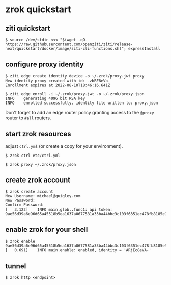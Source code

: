 # zrok quickstart

## ziti quickstart

```
$ source /dev/stdin <<< "$(wget -qO- https://raw.githubusercontent.com/openziti/ziti/release-next/quickstart/docker/image/ziti-cli-functions.sh)"; expressInstall
```

## configure proxy identity

```
$ ziti edge create identity device -o ~/.zrok/proxy.jwt proxy
New identity proxy created with id: -zbBF8eVb-
Enrollment expires at 2022-08-10T18:46:16.641Z
```

```
$ ziti edge enroll -j ~/.zrok/proxy.jwt -o ~/.zrok/proxy.json
INFO    generating 4096 bit RSA key                  
INFO    enrolled successfully. identity file written to: proxy.json
```

Don't forget to add an edge router policy granting access to the `@proxy` router to `#all` routers.

## start zrok resources

adjust `ctrl.yml` (or create a copy for your environment).

```
$ zrok ctrl etc/ctrl.yml
```

```
$ zrok proxy ~/.zrok/proxy.json
```

## create zrok account

```
$ zrok create account 
New Username: michael@quigley.com
New Password: 
Confirm Password: 
[   3.122]    INFO main.glob..func1: api token: 9ae56d39a6e96d65a45518b5ea1637a0677581a33ba44bbc3c103f6351ec478fb8185e97a993382ed2daa26720d40b052824dbce5ef38874c82893f33e445b06
```

## enable zrok for your shell

```
$ zrok enable 9ae56d39a6e96d65a45518b5ea1637a0677581a33ba44bbc3c103f6351ec478fb8185e97a993382ed2daa26720d40b052824dbce5ef38874c82893f33e445b06
[   0.691]    INFO main.enable: enabled, identity = 'ARjEc8eVA-'
```

## tunnel

```
$ zrok http <endpoint>
```